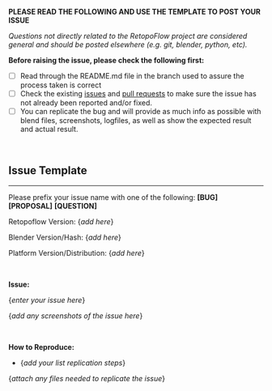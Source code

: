 **PLEASE READ THE FOLLOWING AND USE THE TEMPLATE TO POST YOUR ISSUE**

*Questions not directly related to the RetopoFlow project are considered general and should be posted elsewhere (e.g. git, blender, python, etc).*

**Before raising the issue, please check the following first:**

- [ ] Read through the README.md file in the branch used to assure the process taken is correct
- [ ] Check the existing [issues](https://github.com/CGCookie/retopoflow/issues) and [pull requests](https://github.com/CGCookie/retopoflow/pulls) to make sure the issue has not already been reported and/or fixed.
- [ ] You can replicate the bug and will provide as much info as possible with blend files, screenshots, logfiles, as well as show the expected result and actual result.

&nbsp;

Issue Template
-----------------------------------

---
Please prefix your issue name with one of the following: **[BUG]** **[PROPOSAL]** **[QUESTION]**

Retopoflow Version: {*add here*}

Blender Version/Hash: {*add here*}

Platform Version/Distribution: {*add here*}

&nbsp;

**Issue:**

{*enter your issue here*}

{*add any screenshots of the issue here*}



&nbsp;

**How to Reproduce:**

- {*add your list replication steps*}

{*attach any files needed to replicate the issue*}